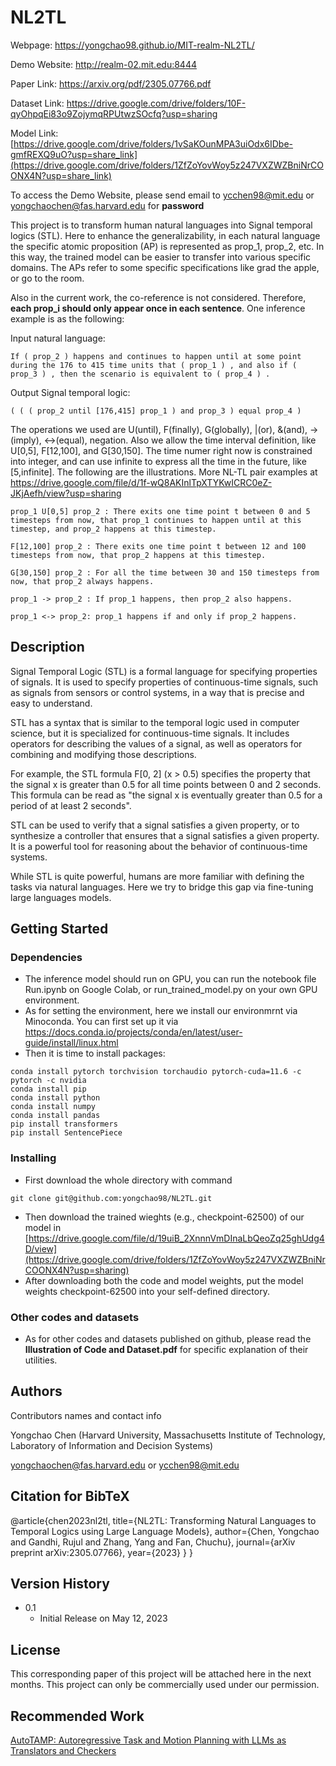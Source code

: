 # NL2TL
Webpage: https://yongchao98.github.io/MIT-realm-NL2TL/

Demo Website: http://realm-02.mit.edu:8444

Paper Link: https://arxiv.org/pdf/2305.07766.pdf

Dataset Link: https://drive.google.com/drive/folders/10F-qyOhpqEi83o9ZojymqRPUtwzSOcfq?usp=sharing

Model Link: [https://drive.google.com/drive/folders/1vSaKOunMPA3uiOdx6IDbe-gmfREXQ9uO?usp=share_link](https://drive.google.com/drive/folders/1ZfZoYovWoy5z247VXZWZBniNrCOONX4N?usp=share_link)

To access the Demo Website, please send email to ycchen98@mit.edu or yongchaochen@fas.harvard.edu for **password**

This project is to transform human natural languages into Signal temporal logics (STL). Here to enhance the generalizability, in each natural language the specific atomic proposition (AP) is represented as prop_1, prop_2, etc. In this way, the trained model can be easier to transfer into various specific domains. The APs refer to some specific specifications like grad the apple, or go to the room.

Also in the current work, the co-reference is not considered. Therefore, **each prop_i should only appear once in each sentence**. One inference example is as the following:

Input natural language:

```
If ( prop_2 ) happens and continues to happen until at some point during the 176 to 415 time units that ( prop_1 ) , and also if ( prop_3 ) , then the scenario is equivalent to ( prop_4 ) .
```

Output Signal temporal logic:

```
( ( ( prop_2 until [176,415] prop_1 ) and prop_3 ) equal prop_4 )
```

The operations we used are U(until), F(finally), G(globally), |(or), &(and), ->(imply), <->(equal), negation. Also we allow the time interval definition, like U[0,5], F[12,100], and G[30,150]. The time numer right now is constrained into integer, and can use infinite to express all the time in the future, like [5,infinite]. The following are the illustrations. More NL-TL pair examples at https://drive.google.com/file/d/1f-wQ8AKInlTpXTYKwICRC0eZ-JKjAefh/view?usp=sharing
```
prop_1 U[0,5] prop_2 : There exits one time point t between 0 and 5 timesteps from now, that prop_1 continues to happen until at this timestep, and prop_2 happens at this timestep.
```
```
F[12,100] prop_2 : There exits one time point t between 12 and 100 timesteps from now, that prop_2 happens at this timestep.
```
```
G[30,150] prop_2 : For all the time between 30 and 150 timesteps from now, that prop_2 always happens.
```
```
prop_1 -> prop_2 : If prop_1 happens, then prop_2 also happens.
```
```
prop_1 <-> prop_2: prop_1 happens if and only if prop_2 happens.
```

## Description

Signal Temporal Logic (STL) is a formal language for specifying properties of signals. It is used to specify properties of continuous-time signals, such as signals from sensors or control systems, in a way that is precise and easy to understand.

STL has a syntax that is similar to the temporal logic used in computer science, but it is specialized for continuous-time signals. It includes operators for describing the values of a signal, as well as operators for combining and modifying those descriptions.

For example, the STL formula F[0, 2] (x > 0.5) specifies the property that the signal x is greater than 0.5 for all time points between 0 and 2 seconds. This formula can be read as "the signal x is eventually greater than 0.5 for a period of at least 2 seconds".

STL can be used to verify that a signal satisfies a given property, or to synthesize a controller that ensures that a signal satisfies a given property. It is a powerful tool for reasoning about the behavior of continuous-time systems.

While STL is quite powerful, humans are more familiar with defining the tasks via natural languages. Here we try to bridge this gap via fine-tuning large languages models.

## Getting Started

### Dependencies

* The inference model should run on GPU, you can run the notebook file Run.ipynb on Google Colab, or run_trained_model.py on your own GPU environment.
* As for setting the environment, here we install our environmrnt via Minoconda. You can first set up it via https://docs.conda.io/projects/conda/en/latest/user-guide/install/linux.html
* Then it is time to install packages:
```
conda install pytorch torchvision torchaudio pytorch-cuda=11.6 -c pytorch -c nvidia
conda install pip
conda install python
conda install numpy
conda install pandas
pip install transformers
pip install SentencePiece
```

### Installing

* First download the whole directory with command
```
git clone git@github.com:yongchao98/NL2TL.git
```
* Then download the trained wieghts (e.g., checkpoint-62500) of our model in [https://drive.google.com/file/d/19uiB_2XnnnVmDInaLbQeoZq25ghUdg4D/view](https://drive.google.com/drive/folders/1ZfZoYovWoy5z247VXZWZBniNrCOONX4N?usp=sharing)
* After downloading both the code and model weights, put the model weights checkpoint-62500 into your self-defined directory.

### Other codes and datasets

* As for other codes and datasets published on github, please read the **Illustration of Code and Dataset.pdf** for specific explanation of their utilities.

## Authors

Contributors names and contact info

Yongchao Chen (Harvard University, Massachusetts Institute of Technology, Laboratory of Information and Decision Systems)

yongchaochen@fas.harvard.edu or ycchen98@mit.edu

## Citation for BibTeX

@article{chen2023nl2tl,
  title={NL2TL: Transforming Natural Languages to Temporal Logics using Large Language Models},
  author={Chen, Yongchao and Gandhi, Rujul and Zhang, Yang and Fan, Chuchu},
  journal={arXiv preprint arXiv:2305.07766},
  year={2023}
}
}

## Version History

* 0.1
    * Initial Release on May 12, 2023

## License

This corresponding paper of this project will be attached here in the next months. This project can only be commercially used under our permission.

## Recommended Work

[AutoTAMP: Autoregressive Task and Motion Planning with LLMs as Translators and Checkers]([https://yongchao98.github.io/MIT-REALM-Multi-Robot/](https://arxiv.org/pdf/2306.06531.pdf)https://arxiv.org/pdf/2306.06531.pdf)

